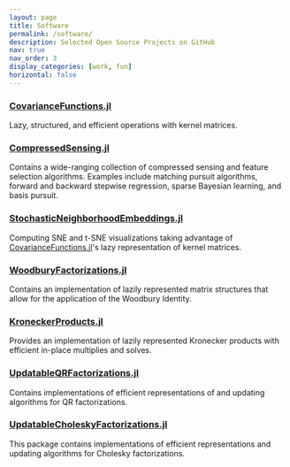 ```yaml
---
layout: page
title: Software
permalink: /software/
description: Selected Open Source Projects on GitHub
nav: true
nav_order: 3
display_categories: [work, fun]
horizontal: false
---
```


### [CovarianceFunctions.jl](https://github.com/SebastianAment/CovarianceFunctions.jl)

Lazy, structured, and efficient operations with kernel matrices.

### [CompressedSensing.jl](https://github.com/SebastianAment/CompressedSensing.jl)

Contains a wide-ranging collection of compressed sensing and feature selection algorithms. Examples include matching pursuit algorithms, forward and backward stepwise regression, sparse Bayesian learning, and basis pursuit.

### [StochasticNeighborhoodEmbeddings.jl](https://github.com/SebastianAment/StochasticNeighborhoodEmbeddings.jl)

Computing SNE and t-SNE visualizations taking advantage of [CovarianceFunctions.jl](https://github.com/SebastianAment/CovarianceFunctions.jl)'s lazy representation of kernel matrices.

### [WoodburyFactorizations.jl](https://github.com/SebastianAment/WoodburyFactorizations.jl)

Contains an implementation of lazily represented matrix structures that allow for the application of the Woodbury Identity.

### [KroneckerProducts.jl](https://github.com/SebastianAment/KroneckerProducts.jl)

Provides an implementation of lazily represented Kronecker products with efficient in-place multiplies and solves.

### [UpdatableQRFactorizations.jl](https://github.com/SebastianAment/UpdatableQRFactorizations.jl)

Contains implementations of efficient representations of and updating algorithms for QR factorizations.

### [UpdatableCholeskyFactorizations.jl](https://github.com/SebastianAment/UpdatableCholeskyFactorizations.jl)

This package contains implementations of efficient representations and updating algorithms for Cholesky factorizations.
